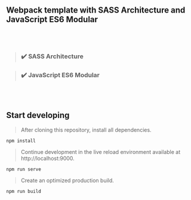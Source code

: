 <br>

## Webpack template with SASS Architecture and JavaScript ES6 Modular

<br><br>

> ### ✔️ SASS Architecture

> ### ✔️ JavaScript ES6 Modular

<br><br>

## Start developing

> After cloning this repository, install all dependencies.

```
npm install
```

> Continue development in the live reload environment available at http://localhost:9000.

```
npm run serve
```

> Create an optimized production build.

```
npm run build
```
